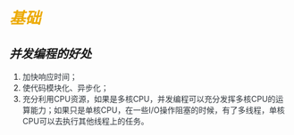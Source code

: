# _<font style="color:#ECAA04;">基础</font>_
## _<font style="background-color:rgba(255, 255, 255, 0);">并发编程的好处</font>_
1. <font style="color:rgb(47,53,59);">加快响应时间；</font>
2. <font style="color:rgb(47,53,59);">使代码模块化、异步化；</font>
3. <font style="color:rgb(47,53,59);">充分利用CPU资源，如果是多核CPU，并发编程可以充分发挥多核CPU的运算能力；如果只是单核CPU，在一些I/O操作阻塞的时候，有了多线程，单核CPU可以去执行其他线程上的任务。</font>



